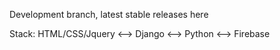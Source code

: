 Development branch, latest stable releases here

Stack:
HTML/CSS/Jquery <--> Django <--> Python <--> Firebase
